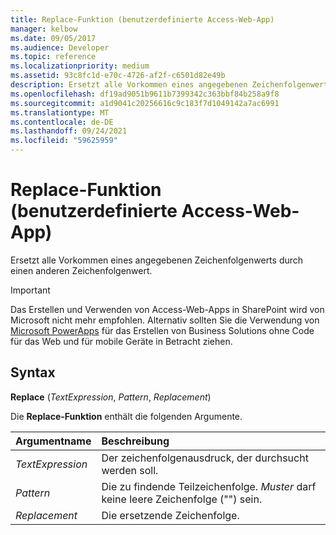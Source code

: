 ```yaml
---
title: Replace-Funktion (benutzerdefinierte Access-Web-App)
manager: kelbow
ms.date: 09/05/2017
ms.audience: Developer
ms.topic: reference
ms.localizationpriority: medium
ms.assetid: 93c8fc1d-e70c-4726-af2f-c6501d82e49b
description: Ersetzt alle Vorkommen eines angegebenen Zeichenfolgenwerts durch einen anderen Zeichenfolgenwert.
ms.openlocfilehash: df19ad9051b9611b7399342c363bbf84b258a9f8
ms.sourcegitcommit: a1d9041c20256616c9c183f7d1049142a7ac6991
ms.translationtype: MT
ms.contentlocale: de-DE
ms.lasthandoff: 09/24/2021
ms.locfileid: "59625959"
---
```

# <a name="replace-function-access-custom-web-app"></a>Replace-Funktion (benutzerdefinierte Access-Web-App)

Ersetzt alle Vorkommen eines angegebenen Zeichenfolgenwerts durch einen anderen Zeichenfolgenwert.
  
> [!IMPORTANT]
> Das Erstellen und Verwenden von Access-Web-Apps in SharePoint wird von Microsoft nicht mehr empfohlen. Alternativ sollten Sie die Verwendung von [Microsoft PowerApps](https://powerapps.microsoft.com/en-us/) für das Erstellen von Business Solutions ohne Code für das Web und für mobile Geräte in Betracht ziehen. 
  
## <a name="syntax"></a>Syntax

 **Replace** (*TextExpression*, *Pattern*, *Replacement*) 
  
Die **Replace-Funktion** enthält die folgenden Argumente. 
  
|**Argumentname**|**Beschreibung**|
|:-----|:-----|
| *TextExpression*  <br/> |Der zeichenfolgenausdruck, der durchsucht werden soll.  <br/> |
| *Pattern*  <br/> |Die zu findende Teilzeichenfolge.  *Muster*  darf keine leere Zeichenfolge ("") sein.  <br/> |
| *Replacement*  <br/> |Die ersetzende Zeichenfolge.  <br/> |
   

